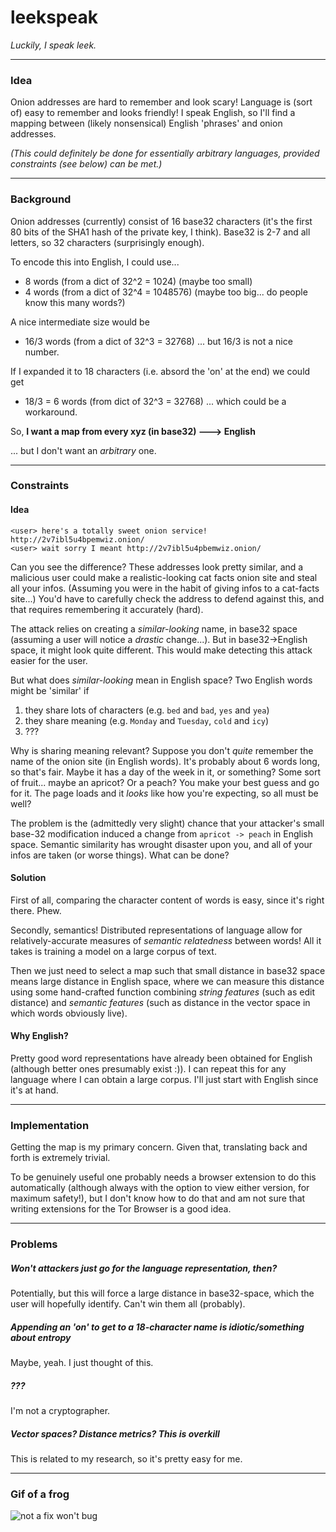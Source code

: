 # leekspeak
*Luckily, I speak leek.*

---

### Idea

Onion addresses are hard to remember and look scary! Language is (sort of) easy to remember and looks friendly! I speak English, so I'll find a mapping between (likely nonsensical) English 'phrases' and onion addresses.

*(This could definitely be done for essentially arbitrary languages, provided constraints (see below) can be met.)*

---

### Background

Onion addresses (currently) consist of 16 base32 characters (it's the first 80 bits of the SHA1 hash of the private key, I think). Base32 is 2-7 and all letters, so 32 characters (surprisingly enough).

To encode this into English, I could use...

- 8 words (from a dict of 32^2 = 1024) (maybe too small)
- 4 words (from a dict of 32^4 = 1048576) (maybe too big... do people know this many words?)

A nice intermediate size would be
- 16/3 words (from a dict of 32^3 = 32768)
... but 16/3 is not a nice number.

If I expanded it to 18 characters (i.e. absord the 'on' at the end) we could get
- 18/3 = 6 words (from dict of 32^3 = 32768)
... which could be a workaround.

So, __I want a map from every
xyz (in base32) ---> English__

... but I don't want an *arbitrary* one.

---

### Constraints

#### Idea

    <user> here's a totally sweet onion service! http://2v7ibl5u4bpemwiz.onion/  
    <user> wait sorry I meant http://2v7ibl5u4pbemwiz.onion/

Can you see the difference? These addresses look pretty similar, and a malicious user could make a realistic-looking cat facts onion site and steal all your infos. (Assuming you were in the habit of giving infos to a cat-facts site...) You'd have to carefully check the address to defend against this, and that requires remembering it accurately (hard).

The attack relies on creating a *similar-looking* name, in base32 space (assuming a user will notice a *drastic* change...). But in base32->English space, it might look quite different. This would make detecting this attack easier for the user.

But what does *similar-looking* mean in English space? Two English words might be 'similar' if
  1. they share lots of characters (e.g. `bed` and `bad`, `yes` and `yea`)
  2. they share meaning (e.g. `Monday` and `Tuesday`, `cold` and `icy`)
  3. ???

Why is sharing meaning relevant? Suppose you don't *quite* remember the name of the onion site (in English words). It's probably about 6 words long, so that's fair. Maybe it has a day of the week in it, or something? Some sort of fruit... maybe an apricot? Or a peach? You make your best guess and go for it. The page loads and it *looks* like how you're expecting, so all must be well?

The problem is the (admittedly very slight) chance that your attacker's small base-32 modification induced a change from `apricot -> peach` in English space. Semantic similarity has wrought disaster upon you, and all of your infos are taken (or worse things). What can be done?

#### Solution

First of all, comparing the character content of words is easy, since it's right there. Phew.

Secondly, semantics! Distributed representations of language allow for relatively-accurate measures of *semantic relatedness* between words! All it takes is training a model on a large corpus of text.

Then we just need to select a map such that small distance in base32 space means large distance in English space, where we can measure this distance using some hand-crafted function combining *string features* (such as edit distance) and *semantic features* (such as distance in the vector space in which words obviously live).

#### Why English?

Pretty good word representations have already been obtained for English (although better ones presumably exist :)). I can repeat this for any language where I can obtain a large corpus. I'll just start with English since it's at hand.

---

### Implementation

Getting the map is my primary concern. Given that, translating back and forth is extremely trivial. 

To be genuinely useful one probably needs a browser extension to do this automatically (although always with the option to view either version, for maximum safety!), but I don't know how to do that and am not sure that writing extensions for the Tor Browser is a good idea. 

---

### Problems

##### Won't attackers just go for the language representation, then?
Potentially, but this will force a large distance in base32-space, which the user will hopefully identify. Can't win them all (probably).

##### Appending an 'on' to get to a 18-character name is idiotic/something about entropy
Maybe, yeah. I just thought of this.

##### ???
I'm not a cryptographer.

##### Vector spaces? Distance metrics? This is overkill
This is related to my research, so it's pretty easy for me.

---

### Gif of a frog
![not a fix won't bug](https://dl.dropboxusercontent.com/u/1333033/dealwithit.gif)
